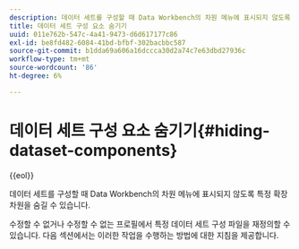 ```yaml
---
description: 데이터 세트를 구성할 때 Data Workbench의 차원 메뉴에 표시되지 않도록 특정 확장 차원을 숨길 수 있습니다.
title: 데이터 세트 구성 요소 숨기기
uuid: 011e762b-547c-4a41-9473-d6d617177c86
exl-id: be8fd482-6084-41bd-bfbf-302bacbbc587
source-git-commit: b1dda69a606a16dccca30d2a74c7e63dbd27936c
workflow-type: tm+mt
source-wordcount: '86'
ht-degree: 6%

---
```


# 데이터 세트 구성 요소 숨기기{#hiding-dataset-components}

{{eol}}

데이터 세트를 구성할 때 Data Workbench의 차원 메뉴에 표시되지 않도록 특정 확장 차원을 숨길 수 있습니다.

수정할 수 없거나 수정할 수 없는 프로필에서 특정 데이터 세트 구성 파일을 재정의할 수 있습니다. 다음 섹션에서는 이러한 작업을 수행하는 방법에 대한 지침을 제공합니다.
